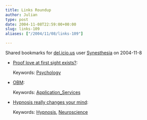 ```yaml
---
title: Links Roundup
author: Julian
type: post
date: 2004-11-08T22:59:00+00:00
slug: links-109 
aliases: ["/2004/11/08/links-109"]

---
```

Shared bookmarks for [del.icio.us][1] user  [Synesthesia][2] on 2004-11-8

  * [Proof love at first sight exists?][3]:
   
    Keywords: [Psychology][4]
  * [OBM][5]:
   
    Keywords: [Application_Services][6]
  * [Hypnosis really changes your mind][7]:
   
    Keywords: [Hypnosis][8], [Neuroscience][9]

 [1]: https://del.icio.us/
 [2]: https://del.icio.us/synesthesia
 [3]: https://news.bbc.co.uk/2/hi/health/3643822.stm "https://news.bbc.co.uk/2/hi/health/3643822.stm"
 [4]: https://del.icio.us/synesthesia/Psychology
 [5]: https://obm.aliacom.fr/index.php "https://obm.aliacom.fr/index.php"
 [6]: https://del.icio.us/synesthesia/Application_Services
 [7]: https://www.newscientist.com/news/news.jsp?id=ns99996385 "https://www.newscientist.com/news/news.jsp?id=ns99996385"
 [8]: https://del.icio.us/synesthesia/Hypnosis
 [9]: https://del.icio.us/synesthesia/Neuroscience
